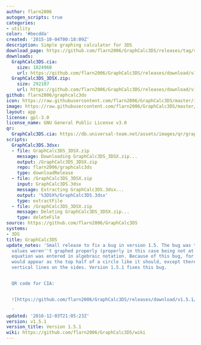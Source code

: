 ```yaml
---
author: flarn2006
autogen_scripts: true
categories:
- utility
color: '#becdda'
created: '2015-10-04T00:18:09Z'
description: Simple graphing calculator for 3DS
download_page: https://github.com/flarn2006/GraphCalc3DS/releases/tag/v1.5.1
downloads:
  GraphCalc3DS.cia:
    size: 1024960
    url: https://github.com/flarn2006/GraphCalc3DS/releases/download/v1.5.1/GraphCalc3DS.cia
  GraphCalc3DS_3DSX.zip:
    size: 292107
    url: https://github.com/flarn2006/GraphCalc3DS/releases/download/v1.5.1/GraphCalc3DS_3DSX.zip
github: flarn2006/graphcalc3ds
icon: https://raw.githubusercontent.com/flarn2006/GraphCalc3DS/master/icon.png
image: https://raw.githubusercontent.com/flarn2006/GraphCalc3DS/master/banner.png
layout: app
license: gpl-3.0
license_name: GNU General Public License v3.0
qr:
  GraphCalc3DS.cia: https://db.universal-team.net/assets/images/qr/graphcalc3ds.cia.png
scripts:
  GraphCalc3DS.3dsx:
  - file: GraphCalc3DS_3DSX.zip
    message: Downloading GraphCalc3DS_3DSX.zip...
    output: /GraphCalc3DS_3DSX.zip
    repo: flarn2006/graphcalc3ds
    type: downloadRelease
  - file: /GraphCalc3DS_3DSX.zip
    input: GraphCalc3DS.3dsx
    message: Extracting GraphCalc3DS.3dsx...
    output: '%3DSX%/GraphCalc3DS.3dsx'
    type: extractFile
  - file: /GraphCalc3DS_3DSX.zip
    message: Deleting GraphCalc3DS_3DSX.zip...
    type: deleteFile
source: https://github.com/flarn2006/GraphCalc3DS
systems:
- 3DS
title: GraphCalc3DS
update_notes: 'Small release to fix a bug in version 1.5. The bug was that undefined
  values weren''t graphed properly (properly in this case being not at all) when the
  equation was entered in algebraic notation. Because of this bug, for example, `sqrt(1-x^2)`
  would appear as the top half of a circle like it should, except there would be two
  vertical lines on the sides. Version 1.5.1 fixes this bug.


  QR code for CIA:


  ![https://github.com/flarn2006/GraphCalc3DS/releases/download/v1.5.1/GraphCalc3DS.cia](http://i.imgur.com/qzu5DL3.png)

  '
updated: '2016-12-03T21:05:23Z'
version: v1.5.1
version_title: Version 1.5.1
wiki: https://github.com/flarn2006/GraphCalc3DS/wiki
---
```

